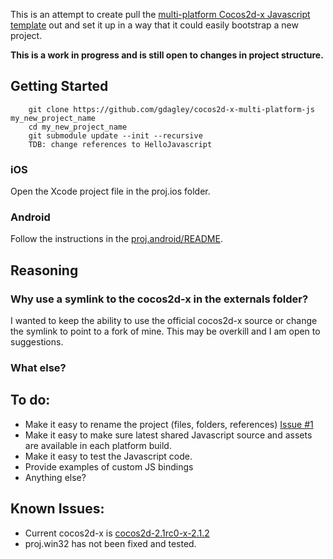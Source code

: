 This is an attempt to create pull the [multi-platform Cocos2d-x Javascript template](https://github.com/cocos2d/cocos2d-x/tree/master/template/multi-platform-js) out and set it up in a way that it could easily bootstrap a new project.

**This is a work in progress and is still open to changes in project structure.**

## Getting Started

		git clone https://github.com/gdagley/cocos2d-x-multi-platform-js my_new_project_name
		cd my_new_project_name
		git submodule update --init --recursive
		TDB: change references to HelloJavascript

### iOS

Open the Xcode project file in the proj.ios folder.

### Android

Follow the instructions in the [proj.android/README](https://github.com/gdagley/cocos2d-x-multi-platform-js/tree/master/proj.android).

## Reasoning

### Why use a symlink to the cocos2d-x in the externals folder?

I wanted to keep the ability to use the official cocos2d-x source or change the symlink to point to a fork of mine. This may be overkill and I am open to suggestions.

### What else?

## To do:

* Make it easy to rename the project (files, folders, references) [Issue #1](https://github.com/gdagley/cocos2d-x-multi-platform-js/issues/1)
* Make it easy to make sure latest shared Javascript source and assets are available in each platform build.
* Make it easy to test the Javascript code.
* Provide examples of custom JS bindings
* Anything else?

## Known Issues:

* Current cocos2d-x is [cocos2d-2.1rc0-x-2.1.2](https://github.com/cocos2d/cocos2d-x/tree/cocos2d-2.1rc0-x-2.1.2)
* proj.win32 has not been fixed and tested.
